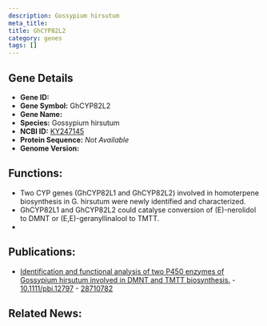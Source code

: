 ```yaml
---
description: Gossypium hirsutum
meta_title:
title: GhCYP82L2
category: genes
tags: []
---
```


## Gene Details
- **Gene ID:**	[](https://www.maizegdb.org/gene_center/gene/)
- **Gene Symbol:** GhCYP82L2
- **Gene Name:** 
- **Species:** Gossypium hirsutum
- **NCBI ID:** [ KY247145 ]()
- **Protein Sequence:** *Not Available*
- **Genome Version:** []()

## Functions:
   - Two CYP genes (GhCYP82L1 and GhCYP82L2) involved in homoterpene biosynthesis in G. hirsutum were newly identified and characterized. 
   - GhCYP82L1 and GhCYP82L2 could catalyse conversion of (E)-nerolidol to DMNT or (E,E)-geranyllinalool to TMTT.
   - 

## Publications:
   - [Identification and functional analysis of two P450 enzymes of Gossypium hirsutum involved in DMNT and TMTT biosynthesis.]( https://onlinelibrary.wiley.com/doi/10.1111/pbi.12797 ) - [10.1111/pbi.12797]( https://onlinelibrary.wiley.com/doi/10.1111/pbi.12797 ) - [28710782](https://pubmed.ncbi.nlm.nih.gov/28710782/)

## Related News:
